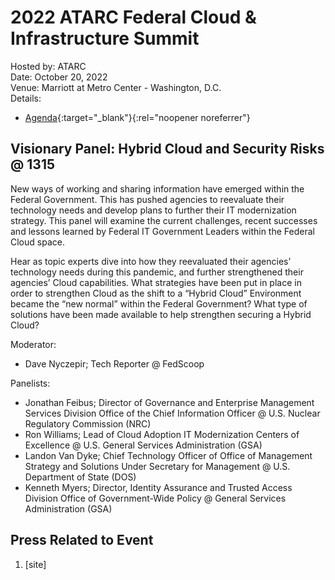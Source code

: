 # 2022 ATARC Federal Cloud & Infrastructure Summit
Hosted by: ATARC<br>
Date: October 20, 2022<br>
Venue: Marriott at Metro Center - Washington, D.C.<br>
Details: 
- [Agenda](https://atarc.org/event/2022-cloud-summit/){:target="_blank"}{:rel="noopener noreferrer"} 

## Visionary Panel: Hybrid Cloud and Security Risks @ 1315
New ways of working and sharing information have emerged within the Federal
Government. This has pushed agencies to reevaluate their technology needs and develop plans to further their IT modernization strategy. This panel will examine the current challenges, recent successes and lessons learned by Federal IT Government Leaders within the Federal Cloud space.

Hear as topic experts dive into how they reevaluated their agencies’ technology needs during this pandemic, and further strengthened their agencies’ Cloud capabilities. What strategies have been put in place in order to strengthen Cloud as the shift to a “Hybrid Cloud” Environment became the “new normal” within the Federal Government? What type of solutions have been made available to help strengthen securing a Hybrid Cloud?

Moderator: 
- Dave Nyczepir; Tech Reporter @ FedScoop

Panelists:
- Jonathan Feibus; Director of Governance and Enterprise Management Services Division Office of the Chief Information Officer @ U.S. Nuclear Regulatory Commission (NRC)
- Ron Williams; Lead of Cloud Adoption IT Modernization Centers of Excellence @ U.S. General Services Administration (GSA)
- Landon Van Dyke; Chief Technology Officer of Office of Management Strategy and Solutions Under Secretary for Management @ U.S. Department of State (DOS)
- Kenneth Myers; Director, Identity Assurance and Trusted Access Division Office of Government-Wide Policy @ General Services Administration (GSA)

## Press Related to Event
1. [site]